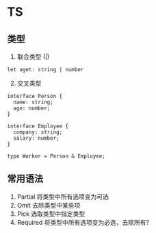 # TS 

## 类型
1. 联合类型  (|)
```
let aget: string | number 
```

2. 交叉类型
```
interface Person {
  name: string;
  age: number;
}

interface Employee {
  company: string;
  salary: number;
}

type Worker = Person & Employee;

```

## 常用语法
1. Partial 将类型中所有选项变为可选
2. Omit 去除类型中某些项
3. Pick 选取类型中指定类型
4. Required 将类型中所有选项变为必选，去除所有?